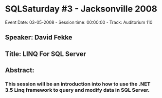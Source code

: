 # SQLSaturday #3 - Jacksonville 2008
Event Date: 03-05-2008 - Session time: 00:00:00 - Track: Auditorium 110
## Speaker: David Fekke
## Title: LINQ For SQL Server
## Abstract:
### This session will be an introduction into how to use the .NET 3.5 Linq framework to query and modify data in SQL Server.
